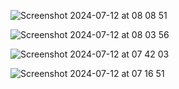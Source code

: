 
![Screenshot 2024-07-12 at 08 08 51](https://github.com/user-attachments/assets/8ffeb54c-d849-4a7a-9c26-f5b0f67ff550)

![Screenshot 2024-07-12 at 08 03 56](https://github.com/user-attachments/assets/b487fb24-63d4-4872-9098-6c653c149099)

![Screenshot 2024-07-12 at 07 42 03](https://github.com/user-attachments/assets/e239e3d9-e1be-4b18-8818-826d397f5830)

![Screenshot 2024-07-12 at 07 16 51](https://github.com/user-attachments/assets/35cb1544-9fed-4a36-a019-231590693c91)
